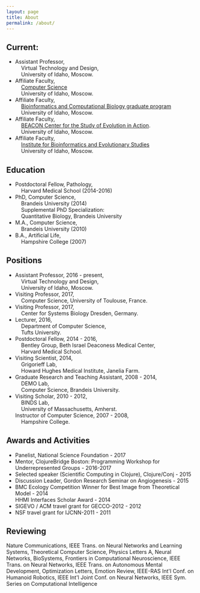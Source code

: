 ```yaml
---
layout: page
title: About
permalink: /about/
---
```


## Current:
- Assistant Professor,<br />&nbsp;&nbsp;&nbsp;&nbsp;Virtual Technology and Design,<br />&nbsp;&nbsp;&nbsp;&nbsp;University of Idaho, Moscow.
- Affiliate Faculty,<br />&nbsp;&nbsp;&nbsp;&nbsp;<a href="http://www.uidaho.edu/engr/departments/cs">Computer Science</a><br />&nbsp;&nbsp;&nbsp;&nbsp;University of Idaho, Moscow.<br />
- Affiliate Faculty,<br />&nbsp;&nbsp;&nbsp;&nbsp;<a href="https://www.uidaho.edu/sci/bcb">Bioinformatics and Computational Biology graduate program</a><br />&nbsp;&nbsp;&nbsp;&nbsp;University of Idaho, Moscow.<br />
- Affiliate Faculty,<br />&nbsp;&nbsp;&nbsp;&nbsp;<a href="https://www3.beacon-center.org/">BEACON Center for the Study of Evolution in Action</a>.<br />&nbsp;&nbsp;&nbsp;&nbsp;University of Idaho, Moscow.<br />
- Affiliate Faculty,<br />&nbsp;&nbsp;&nbsp;&nbsp;<a href="http://www.ibest.uidaho.edu/">Institute for Bioinformatics and Evolutionary Studies</a><br />&nbsp;&nbsp;&nbsp;&nbsp;University of Idaho, Moscow.<br />

## Education
- Postdoctoral Fellow, Pathology,<br />&nbsp;&nbsp;&nbsp;&nbsp;Harvard Medical School (2014-2016)<br />
- PhD, Computer Science,<br />&nbsp;&nbsp;&nbsp;&nbsp;Brandeis University (2014)<br />&nbsp;&nbsp;&nbsp;&nbsp;Supplemental PhD Specialization:<br />&nbsp;&nbsp;&nbsp;&nbsp;Quantitative Biology, Brandeis University<br />
- M.A., Computer Science,<br />&nbsp;&nbsp;&nbsp;&nbsp;Brandeis University (2010)<br />
- B.A., Artificial Life,<br />&nbsp;&nbsp;&nbsp;&nbsp;Hampshire College (2007)<br />

## Positions
- Assistant Professor, 2016 - present,<br />&nbsp;&nbsp;&nbsp;&nbsp;Virtual Technology and Design,<br />&nbsp;&nbsp;&nbsp;&nbsp;University of Idaho, Moscow.<br />
- Visiting Professor, 2017,<br />&nbsp;&nbsp;&nbsp;&nbsp;Computer Science, University of Toulouse, France.<br />
- Visiting Professor, 2017,<br />&nbsp;&nbsp;&nbsp;&nbsp;Center for Systems Biology Dresden, Germany.<br />
- Lecturer, 2016,<br />&nbsp;&nbsp;&nbsp;&nbsp;Department of Computer Science,<br />&nbsp;&nbsp;&nbsp;&nbsp;Tufts University.<br />
- Postdoctoral Fellow, 2014 - 2016,<br />&nbsp;&nbsp;&nbsp;&nbsp;Bentley Group, Beth Israel Deaconess Medical Center,<br />&nbsp;&nbsp;&nbsp;&nbsp;Harvard Medical School.<br />
- Visiting Scientist, 2014,<br />&nbsp;&nbsp;&nbsp;&nbsp;Grigorieff Lab, <br />&nbsp;&nbsp;&nbsp;&nbsp;Howard Hughes Medical Institute, Janelia Farm.<br />
- Graduate Research and Teaching Assistant, 2008 - 2014,<br />&nbsp;&nbsp;&nbsp;&nbsp;DEMO Lab,<br />&nbsp;&nbsp;&nbsp;&nbsp;Computer Science, Brandeis University.<br />
- Visiting Scholar, 2010 - 2012,<br />&nbsp;&nbsp;&nbsp;&nbsp;BINDS Lab,<br />&nbsp;&nbsp;&nbsp;&nbsp;University of Massachusetts, Amherst.<br />Instructor of Computer Science, 2007 - 2008,<br />&nbsp;&nbsp;&nbsp;&nbsp;Hampshire College.<br />

## Awards and Activities
- Panelist, National Science Foundation - 2017<br />
- Mentor, ClojureBridge Boston: Programming Workshop for Underrepresented Groups - 2016-2017<br />
- Selected speaker (Scientific Computing in Clojure), Clojure/Conj - 2015<br />
- Discussion Leader, Gordon Research Seminar on Angiogenesis - 2015<br />
- BMC Ecology Competition Winner for Best Image from Theoretical Model - 2014<br />HHMI Interfaces Scholar Award - 2014<br />
- SIGEVO / ACM travel grant for GECCO-2012 - 2012<br />
- NSF travel grant for IJCNN-2011 - 2011<br />

## Reviewing

Nature Communications, IEEE Trans. on Neural Networks and Learning Systems, Theoretical Computer Science, Physics Letters A, Neural Networks, BioSystems, Frontiers in Computational Neuroscience, IEEE Trans. on Neural Networks, IEEE Trans. on Autonomous Mental Development, Optimization Letters, Emotion Review, IEEE-RAS Int'l Conf. on Humanoid Robotics, IEEE Int'l Joint Conf. on Neural Networks, IEEE Sym. Series on Computational Intelligence
